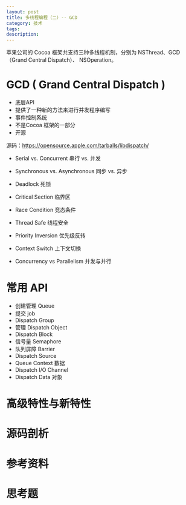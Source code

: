```yaml
---
layout: post
title: 多线程编程（二）-- GCD
category: 技术
tags:
description:
---
```


苹果公司的 Cocoa 框架共支持三种多线程机制，分别为 NSThread、GCD（Grand Central Dispatch）、 NSOperation。

# GCD ( Grand Central Dispatch )

* 底层API
* 提供了一种新的方法来进行并发程序编写
* 事件控制系统
* 不是Cocoa 框架的一部分
* 开源

源码：https://opensource.apple.com/tarballs/libdispatch/

* Serial vs. Concurrent   串行 vs. 并发


* Synchronous vs. Asynchronous 同步 vs. 异步
* Deadlock 死锁
* Critical Section 临界区
* Race Condition 竞态条件
* Thread Safe 线程安全
* Priority Inversion 优先级反转
* Context Switch 上下文切换
* Concurrency vs Parallelism 并发与并行


# 常用 API

* 创建管理 Queue
* 提交 job
* Dispatch Group
* 管理 Dispatch Object
* Dispatch Block
* 信号量 Semaphore
* 队列屏障 Barrier
* Dispatch Source
* Queue Context 数据
* Dispatch I/O Channel
* Dispatch Data 对象

# 高级特性与新特性

# 源码剖析

# 参考资料

# 思考题

